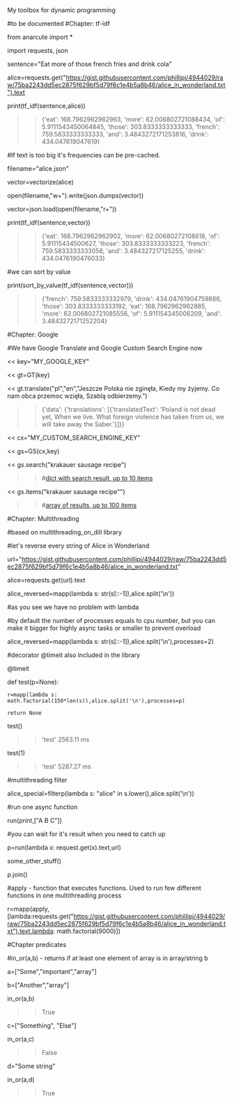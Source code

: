 My toolbox for dynamic programming

#to be documented
#Chapter: tf-idf

from anarcute import *

import requests, json

sentence="Eat more of those french fries and drink cola"

alice=requests.get("https://gist.githubusercontent.com/phillipj/4944029/raw/75ba2243dd5ec2875f629bf5d79f6c1e4b5a8b46/alice_in_wonderland.txt").text

print(tf_idf(sentence,alice))

>> {'eat': 168.7962962962963, 'more': 62.006802721088434, 'of': 5.9111543450064845, 'those': 303.8333333333333, 'french': 759.5833333333333, 'and': 3.4843272171253816, 'drink': 434.047619047619}

#If text is too big it's frequencies can be pre-cached.

filename="alice.json"

vector=vectorize(alice)

open(filename,"w+").write(json.dumps(vector))

vector=json.load(open(filename,"r+"))

print(tf_idf(sentence,vector))

>>{'eat': 168.7962962962902, 'more': 62.00680272108618, 'of': 5.91115434500627, 'those': 303.8333333333223, 'french': 759.5833333333056, 'and': 3.484327217125255, 'drink': 434.0476190476033}



#we can sort by value

print(sort_by_value(tf_idf(sentence,vector)))

>>{'french': 759.5833333332979, 'drink': 434.04761904759886, 'those': 303.8333333333192, 'eat': 168.7962962962885, 'more': 62.006802721085556, 'of': 5.911154345006209, 'and': 3.4843272171252204}


#Chapter: Google

#We have Google Translate and Google Custom Search Engine now

<< key="MY_GOOGLE_KEY"

<< gt=GT(key)

<< gt.translate("pl","en","Jeszcze Polska nie zginęła, Kiedy my żyjemy. Co nam obca przemoc wzięła, Szablą odbierzemy.")

>> {'data': {'translations': [{'translatedText': 'Poland is not dead yet, When we live. What foreign violence has taken from us, we will take away the Saber.'}]}}

<< cx="MY_CUSTOM_SEARCH_ENGINE_KEY"

<< gs=GS(cx,key)

<< gs.search("krakauer sausage recipe")

>> #[dict with search result, up to 10 items](readme/gs_sample.md)

<< gs.items("krakauer sausage recipe"")

>> #[array of results, up to 100 items](readme/gs_items_sample.md)

#Chapter: Multithreading

#based on multithreading_on_dill library

#let's reverse every string of Alice in Wonderland

url="https://gist.githubusercontent.com/phillipj/4944029/raw/75ba2243dd5ec2875f629bf5d79f6c1e4b5a8b46/alice_in_wonderland.txt"

alice=requests.get(url).text

alice_reversed=mapp(lambda s: str(s[::-1]),alice.split('\n'))

#as you see we have no problem with lambda

#by default the number of processes equals to cpu number, but you can make it bigger for highly async tasks or smaller to prevent overload

alice_reversed=mapp(lambda s: str(s[::-1]),alice.split('\n'),processes=2)

#decorator @timeit also included in the library

@timeit

def test(p=None):

	r=mapp(lambda s: math.factorial(150*len(s)),alice.split('\n'),processes=p)

	return None


test()

>> 'test' 2563.11 ms

test(1)

>> 'test' 5287.27 ms


#multithreading filter

alice_special=filterp(lambda s: "alice" in s.lower(),alice.split('\n'))

#run one async function

run(print,["A B C"])

#you can wait for it's result when you need to catch up

p=run(lambda x: request.get(x).text,url)

some_other_stuff()

p.join()

#apply - function that executes functions. Used to run few different functions in one multithreading process

r=mapp(apply,[lambda:requests.get("https://gist.githubusercontent.com/phillipj/4944029/raw/75ba2243dd5ec2875f629bf5d79f6c1e4b5a8b46/alice_in_wonderland.txt").text,lambda: math.factorial(9000)])

#Chapter predicates

#in_or(a,b) - returns if at least one element of array is in array/string b

a=["Some","important","array"]

b=["Another","array"]

in_or(a,b)

>> True

c=["Something", "Else"]

in_or(a,c)

>> False

d="Some string"

in_or(a,d)

>> True